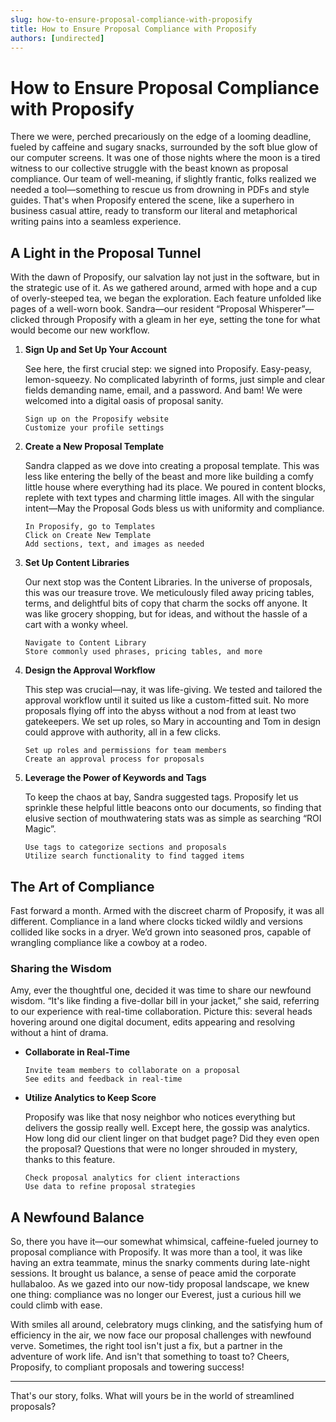 ```yaml
---
slug: how-to-ensure-proposal-compliance-with-proposify
title: How to Ensure Proposal Compliance with Proposify
authors: [undirected]
---
```



# How to Ensure Proposal Compliance with Proposify

There we were, perched precariously on the edge of a looming deadline, fueled by caffeine and sugary snacks, surrounded by the soft blue glow of our computer screens. It was one of those nights where the moon is a tired witness to our collective struggle with the beast known as proposal compliance. Our team of well-meaning, if slightly frantic, folks realized we needed a tool—something to rescue us from drowning in PDFs and style guides. That's when Proposify entered the scene, like a superhero in business casual attire, ready to transform our literal and metaphorical writing pains into a seamless experience.

## A Light in the Proposal Tunnel

With the dawn of Proposify, our salvation lay not just in the software, but in the strategic use of it. As we gathered around, armed with hope and a cup of overly-steeped tea, we began the exploration. Each feature unfolded like pages of a well-worn book. Sandra—our resident “Proposal Whisperer”—clicked through Proposify with a gleam in her eye, setting the tone for what would become our new workflow.

1. **Sign Up and Set Up Your Account**

   See here, the first crucial step: we signed into Proposify. Easy-peasy, lemon-squeezy. No complicated labyrinth of forms, just simple and clear fields demanding name, email, and a password. And bam! We were welcomed into a digital oasis of proposal sanity.

   ```shell
   Sign up on the Proposify website
   Customize your profile settings
   ```

2. **Create a New Proposal Template**

   Sandra clapped as we dove into creating a proposal template. This was less like entering the belly of the beast and more like building a comfy little house where everything had its place. We poured in content blocks, replete with text types and charming little images. All with the singular intent—May the Proposal Gods bless us with uniformity and compliance.

   ```shell
   In Proposify, go to Templates
   Click on Create New Template
   Add sections, text, and images as needed
   ```

3. **Set Up Content Libraries**

   Our next stop was the Content Libraries. In the universe of proposals, this was our treasure trove. We meticulously filed away pricing tables, terms, and delightful bits of copy that charm the socks off anyone. It was like grocery shopping, but for ideas, and without the hassle of a cart with a wonky wheel.

   ```shell
   Navigate to Content Library
   Store commonly used phrases, pricing tables, and more
   ```

4. **Design the Approval Workflow**

   This step was crucial—nay, it was life-giving. We tested and tailored the approval workflow until it suited us like a custom-fitted suit. No more proposals flying off into the abyss without a nod from at least two gatekeepers. We set up roles, so Mary in accounting and Tom in design could approve with authority, all in a few clicks.

   ```shell
   Set up roles and permissions for team members
   Create an approval process for proposals
   ```

5. **Leverage the Power of Keywords and Tags**

   To keep the chaos at bay, Sandra suggested tags. Proposify let us sprinkle these helpful little beacons onto our documents, so finding that elusive section of mouthwatering stats was as simple as searching “ROI Magic”.

   ```shell
   Use tags to categorize sections and proposals
   Utilize search functionality to find tagged items
   ```

## The Art of Compliance

Fast forward a month. Armed with the discreet charm of Proposify, it was all different. Compliance in a land where clocks ticked wildly and versions collided like socks in a dryer. We’d grown into seasoned pros, capable of wrangling compliance like a cowboy at a rodeo.

### Sharing the Wisdom

Amy, ever the thoughtful one, decided it was time to share our newfound wisdom. “It's like finding a five-dollar bill in your jacket,” she said, referring to our experience with real-time collaboration. Picture this: several heads hovering around one digital document, edits appearing and resolving without a hint of drama.

- **Collaborate in Real-Time**

  ```shell
  Invite team members to collaborate on a proposal
  See edits and feedback in real-time
  ```

- **Utilize Analytics to Keep Score**

  Proposify was like that nosy neighbor who notices everything but delivers the gossip really well. Except here, the gossip was analytics. How long did our client linger on that budget page? Did they even open the proposal? Questions that were no longer shrouded in mystery, thanks to this feature.

  ```shell
  Check proposal analytics for client interactions
  Use data to refine proposal strategies
  ```

## A Newfound Balance

So, there you have it—our somewhat whimsical, caffeine-fueled journey to proposal compliance with Proposify. It was more than a tool, it was like having an extra teammate, minus the snarky comments during late-night sessions. It brought us balance, a sense of peace amid the corporate hullabaloo. As we gazed into our now-tidy proposal landscape, we knew one thing: compliance was no longer our Everest, just a curious hill we could climb with ease.

With smiles all around, celebratory mugs clinking, and the satisfying hum of efficiency in the air, we now face our proposal challenges with newfound verve. Sometimes, the right tool isn't just a fix, but a partner in the adventure of work life. And isn't that something to toast to? Cheers, Proposify, to compliant proposals and towering success!

---

That's our story, folks. What will yours be in the world of streamlined proposals?